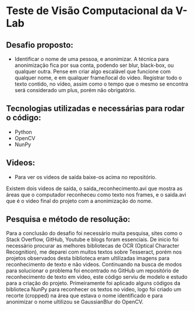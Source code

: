 # Teste de Visão Computacional da V-Lab
## Desafio proposto: 

- Identificar o nome de uma pessoa, e anonimizar. A técnica para anonimização fica por sua conta, podendo ser blur, black-box, ou qualquer outra. Pense em criar algo escalável que funcione com qualquer nome, e em qualquer frame/local do vídeo.
Registrar todo o texto contido, no vídeo, assim como o tempo que o mesmo se encontra será considerado um plus, porém não obrigatório.

## Tecnologias utilizadas e necessárias para rodar o código:

- Python
- OpenCV
- NunPy

## Videos:

- Para ver os videos de saída baixe-os acima no repositório.

Existem dois videos de saída, o saida_reconhecimento.avi que mostra as áreas que o computador reconheceu como texto nos frames, e o saida.avi que é o video final do projeto com a anonimização do nome.

## Pesquisa e método de resolução:

Para a conclusão do desafio foi necessário muita pesquisa, sites como o Stack Overflow, GitHub, Youtube e blogs foram essenciais. De inicio foi necessário procurar as melhores bibliotecas de OCR (Optical Character Recognition), me deparei com muitos textos sobre Tesseract, porém nos projetos observados desta biblioteca eram ultilizadas imagens para reconhecimento de texto e não videos. Continuando na busca de modos para solucionar o problema foi encontrado no GitHub um repositório de reconhecimento de texto em video, este código serviu de modelo e estudo para a criação do projeto.
Primeiramente foi aplicado alguns códigos da biblioteca NunPy para reconhecer os textos no video, logo foi criado um recorte (cropped) na área que estava o nome identificado e para anonimizar o nome ultilizou se GaussianBlur do OpenCV.
